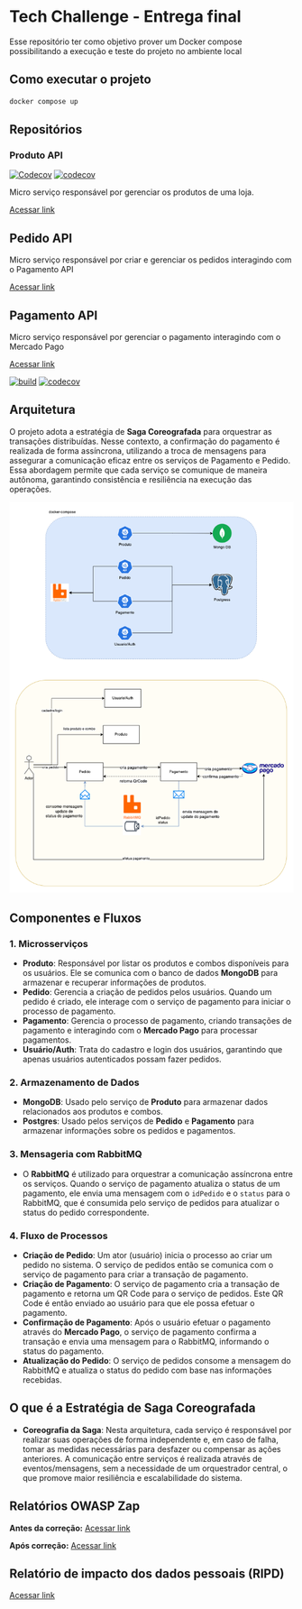 # Tech Challenge - Entrega final

Esse repositório ter como objetivo prover um Docker compose possibilitando a execução e teste do projeto no ambiente local

## Como executar o projeto

```bash
docker compose up
```


## Repositórios

### Produto API

[![Codecov](https://github.com/brazalc/tech-challenge-produto/actions/workflows/codecov.yml/badge.svg)](https://github.com/brazalc/tech-challenge-produto/actions/workflows/codecov.yml)
[![codecov](https://codecov.io/gh/brazalc/tech-challenge-produto/graph/badge.svg?token=0OEL36QVGK)](https://codecov.io/gh/brazalc/tech-challenge-produto)

Micro serviço responsável por gerenciar os produtos de uma loja.

[Acessar link](https://github.com/brazalc/tech-challenge-produto)

## Pedido API

Micro serviço responsável por criar e gerenciar os pedidos interagindo com o Pagamento API

[Acessar link](https://github.com/edsjunior/tech-challenge-pedido)

## Pagamento API

Micro serviço responsável por gerenciar o pagamento interagindo com o Mercado Pago

[Acessar link](https://github.com/brunoalbrito/tech-challenge-pagamento)

[![build](https://github.com/brunoalbrito/tech-challenge-pagamento/actions/workflows/codecov.yaml/badge.svg)](https://github.com/brunoalbrito/tech-challenge-pagamento/actions/workflows/codecov.yaml)
[![codecov](https://codecov.io/gh/brunoalbrito/tech-challenge-pagamento/graph/badge.svg?token=EI0P7UB4NN)](https://codecov.io/gh/brunoalbrito/tech-challenge-pagamento)

## Arquitetura

O projeto adota a estratégia de **Saga Coreografada** para orquestrar as transações distribuídas. Nesse contexto, a confirmação do pagamento é realizada de forma assíncrona, utilizando a troca de mensagens para assegurar a comunicação eficaz entre os serviços de Pagamento e Pedido. Essa abordagem permite que cada serviço se comunique de maneira autônoma, garantindo consistência e resiliência na execução das operações.

![saga](assets/saga.png)

## Componentes e Fluxos

### 1. Microsserviços
- **Produto**: Responsável por listar os produtos e combos disponíveis para os usuários. Ele se comunica com o banco de dados **MongoDB** para armazenar e recuperar informações de produtos.
- **Pedido**: Gerencia a criação de pedidos pelos usuários. Quando um pedido é criado, ele interage com o serviço de pagamento para iniciar o processo de pagamento.
- **Pagamento**: Gerencia o processo de pagamento, criando transações de pagamento e interagindo com o **Mercado Pago** para processar pagamentos.
- **Usuário/Auth**: Trata do cadastro e login dos usuários, garantindo que apenas usuários autenticados possam fazer pedidos.

### 2. Armazenamento de Dados
- **MongoDB**: Usado pelo serviço de **Produto** para armazenar dados relacionados aos produtos e combos.
- **Postgres**: Usado pelos serviços de **Pedido** e **Pagamento** para armazenar informações sobre os pedidos e pagamentos.

### 3. Mensageria com RabbitMQ
- O **RabbitMQ** é utilizado para orquestrar a comunicação assíncrona entre os serviços. Quando o serviço de pagamento atualiza o status de um pagamento, ele envia uma mensagem com o `idPedido` e o `status` para o RabbitMQ, que é consumida pelo serviço de pedidos para atualizar o status do pedido correspondente.

### 4. Fluxo de Processos
- **Criação de Pedido**: Um ator (usuário) inicia o processo ao criar um pedido no sistema. O serviço de pedidos então se comunica com o serviço de pagamento para criar a transação de pagamento.
- **Criação de Pagamento**: O serviço de pagamento cria a transação de pagamento e retorna um QR Code para o serviço de pedidos. Este QR Code é então enviado ao usuário para que ele possa efetuar o pagamento.
- **Confirmação de Pagamento**: Após o usuário efetuar o pagamento através do **Mercado Pago**, o serviço de pagamento confirma a transação e envia uma mensagem para o RabbitMQ, informando o status do pagamento.
- **Atualização do Pedido**: O serviço de pedidos consome a mensagem do RabbitMQ e atualiza o status do pedido com base nas informações recebidas.

## O que é a Estratégia de Saga Coreografada

- **Coreografia da Saga**: Nesta arquitetura, cada serviço é responsável por realizar suas operações de forma independente e, em caso de falha, tomar as medidas necessárias para desfazer ou compensar as ações anteriores. A comunicação entre serviços é realizada através de eventos/mensagens, sem a necessidade de um orquestrador central, o que promove maior resiliência e escalabilidade do sistema.

## Relatórios OWASP Zap
**Antes da correção:** [Acessar link](assets/ZAP_Scanning_Report1.pdf)

**Após correção:** [Acessar link](assets/ZAP_Scanning_Report_After_Corrections1.pdf)

## Relatório de impacto dos dados pessoais (RIPD)
[Acessar link](assets/RIPD.pdf)
